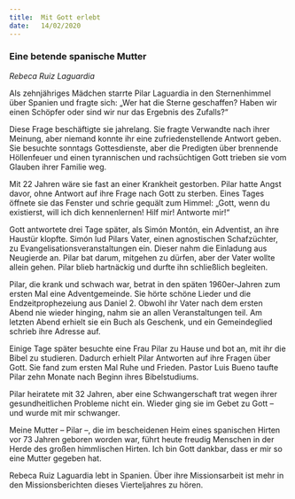 ```yaml
---
title:  Mit Gott erlebt
date:   14/02/2020
---
```


### Eine betende spanische Mutter

_Rebeca Ruiz Laguardia_

Als zehnjähriges Mädchen starrte Pilar Laguardia in den Sternenhimmel über Spanien und fragte sich: „Wer hat die Sterne geschaffen? Haben wir einen Schöpfer oder sind wir nur das Ergebnis des Zufalls?“

Diese Frage beschäftigte sie jahrelang. Sie fragte Verwandte nach ihrer Meinung, aber niemand konnte ihr eine zufriedenstellende Antwort geben. Sie besuchte sonntags Gottesdienste, aber die Predigten über brennende Höllenfeuer und einen tyrannischen und rachsüchtigen Gott trieben sie vom Glauben ihrer Familie weg.

Mit 22 Jahren wäre sie fast an einer Krankheit gestorben. Pilar hatte Angst davor, ohne Antwort auf ihre Frage nach Gott zu sterben. Eines Tages öffnete sie das Fenster und schrie gequält zum Himmel: „Gott, wenn du existierst, will ich dich kennenlernen! Hilf mir! Antworte mir!“

Gott antwortete drei Tage später, als Simón Montón, ein Adventist, an ihre Haustür klopfte. Simón lud Pilars Vater, einen agnostischen Schafzüchter, zu Evangelisationsveranstaltungen ein. Dieser nahm die Einladung aus Neugierde an. Pilar bat darum, mitgehen zu dürfen, aber der Vater wollte allein gehen. Pilar blieb hartnäckig und durfte ihn schließlich begleiten.

Pilar, die krank und schwach war, betrat in den späten 1960er-Jahren zum ersten Mal eine Adventgemeinde. Sie hörte schöne Lieder und die Endzeitprophezeiung aus Daniel 2. Obwohl ihr Vater nach dem ersten Abend nie wieder hinging, nahm sie an allen Veranstaltungen teil. Am letzten Abend erhielt sie ein Buch als Geschenk, und ein Gemeindeglied schrieb ihre Adresse auf.

Einige Tage später besuchte eine Frau Pilar zu Hause und bot an, mit ihr die Bibel zu studieren. Dadurch erhielt Pilar Antworten auf ihre Fragen über Gott. Sie fand zum ersten Mal Ruhe und Frieden. Pastor Luis Bueno taufte Pilar zehn ­Monate nach Beginn ihres Bibelstudiums.

Pilar heiratete mit 32 Jahren, aber eine Schwangerschaft trat wegen ihrer gesundheitlichen Probleme nicht ein. Wieder ging sie im Gebet zu Gott – und wurde mit mir schwanger.

Meine Mutter – Pilar –, die im bescheidenen Heim eines spanischen Hirten vor 73 Jahren geboren worden war, führt heute freudig Menschen in der Herde des großen himmlischen Hirten. Ich bin Gott dankbar, dass er mir so eine Mutter ­gegeben hat.

Rebeca Ruiz Laguardia lebt in Spanien. Über ihre Missionsarbeit ist mehr in den Missionsberichten dieses Vierteljahres zu hören.